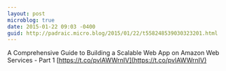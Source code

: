 ```yaml
---
layout: post
microblog: true
date: 2015-01-22 09:03 -0400
guid: http://padraic.micro.blog/2015/01/22/t558248539030323201.html
---
```

A Comprehensive Guide to Building a Scalable Web App on Amazon Web Services - Part 1 [https://t.co/pvlAWWrnIV](https://t.co/pvlAWWrnIV)

